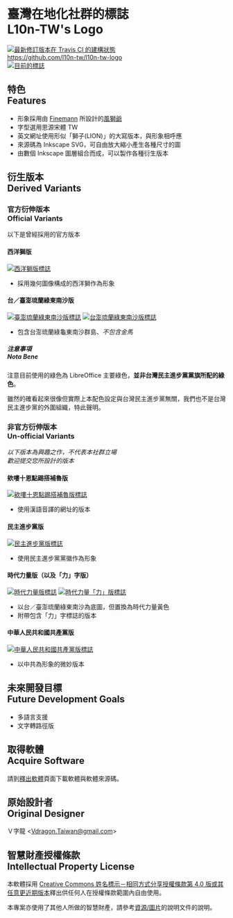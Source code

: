 # 臺灣在地化社群的標誌<br />L10n-TW's Logo
[![最新修訂版本在 Travis CI 的建構狀態](https://travis-ci.org/l10n-tw/l10n-tw-logo.svg?branch=%E4%B8%BB%E8%A6%81%E9%96%8B%E7%99%BC%E5%88%86%E6%94%AF)](https://travis-ci.org/l10n-tw/l10n-tw-logo)  
<https://github.com/l10n-tw/l10n-tw-logo>  
[![目前的標誌](http://l10n.tw/l10n-tw-logo/圖片/l10n-tw-logo.png)](http://l10n.tw/l10n-tw-logo/圖片/l10n-tw-logo.svg)

## 特色<br>Features
* 形象採用由 [Finemann](https://en.wikipedia.org/wiki/User:Finemann) 所設計的[風獅爺](https://zh.wikipedia.org/wiki/%E9%A2%A8%E7%8D%85%E7%88%BA)
* 字型選用思源宋體 TW
* 英文網址使用形似「獅子(LION)」的大寫版本，與形象相呼應
* 來源碼為 Inkscape SVG，可自由放大縮小產生各種尺寸的圖
* 由數個 Inkscape 圖層組合而成，可以製作各種衍生版本

## 衍生版本<br>Derived Variants
### 官方衍伸版本<br>Official Variants
以下是曾經採用的官方版本

#### 西洋獅版
[![西洋獅版標誌](http://l10n.tw/l10n-tw-logo/圖片/l10n-tw-logo-western-lion.png)](http://l10n.tw/l10n-tw-logo/圖片/l10n-tw-logo-western-lion.svg)

* 採用幾何圖像構成的西洋獅作為形象

#### 台／臺澎琉蘭綠東南沙版
[![臺澎琉蘭綠東南沙版標誌](http://l10n.tw/l10n-tw-logo/圖片/l10n-tw-logo-taiwan-sovereign-region.png)](http://l10n.tw/l10n-tw-logo/圖片/l10n-tw-logo-taiwan-sovereign-region.svg)
[![台澎琉蘭綠東南沙版標誌](http://l10n.tw/l10n-tw-logo/圖片/l10n-tw-logo-taiwan-sovereign-region-new-tai.png)](http://l10n.tw/l10n-tw-logo/圖片/l10n-tw-logo-taiwan-sovereign-region-new-tai.svg)

* 包含台澎琉蘭綠龜東南沙群島、*不包含金馬*

##### 注意事項<br>Nota Bene
注意目前使用的綠色為 LibreOffice 主要綠色，**並非台灣民主進步黨黨旗所配的綠色**。

雖然的確看起來很像但實際上本配色設定與台灣民主進步黨無關，我們也不是台灣民主進步黨的外圍組織，特此聲明。

### 非官方衍伸版本<br>Un-official Variants
*以下版本為興趣之作，不代表本社群立場*  
*歡迎提交您所設計的版本*

#### 欸嘍十恩點踢搭補魯版
[![欸嘍十恩點踢搭補魯版標誌](http://l10n.tw/l10n-tw-logo/圖片/l10n-tw-logo-unofficial-mandarin-domain.png)](http://l10n.tw/l10n-tw-logo/圖片/l10n-tw-logo-unofficial-mandarin-domain.svg)

* 使用漢語音譯的網址的版本

#### 民主進步黨版
[![民主進步黨版標誌](http://l10n.tw/l10n-tw-logo/圖片/l10n-tw-logo-unofficial-dpp.png)](http://l10n.tw/l10n-tw-logo/圖片/l10n-tw-logo-unofficial-dpp.svg)

* 使用民主進步黨黨徽作為形象

#### 時代力量版（以及「力」字版）
[![時代力量版標誌](http://l10n.tw/l10n-tw-logo/圖片/l10n-tw-logo-unofficial-new-power-party.png)](http://l10n.tw/l10n-tw-logo/圖片/l10n-tw-logo-unofficial-new-power-party.svg)
[![時代力量「力」版標誌](http://l10n.tw/l10n-tw-logo/圖片/l10n-tw-logo-unofficial-new-power-party-with-li.png)](http://l10n.tw/l10n-tw-logo/圖片/l10n-tw-logo-unofficial-new-power-party-with-li.svg)

* 以台／臺澎琉蘭綠東南沙為底圖，但置換為時代力量黃色
* 附帶包含「力」字標誌的版本

#### 中華人民共和國共產黨版
[![中華人民共和國共產黨版標誌](http://l10n.tw/l10n-tw-logo/圖片/l10n-tw-logo-unofficial-china-communist.png)](http://l10n.tw/l10n-tw-logo/圖片/l10n-tw-logo-unofficial-china-communist.svg)

* 以中共為形象的微妙版本

## 未來開發目標<br>Future Development Goals
* 多語言支援
* 文字轉路徑版

## 取得軟體<br>Acquire Software
請到[釋出軟體](https://github.com/l10n-tw/l10n-tw-logo/releases)頁面下載軟體與軟體來源碼。

## 原始設計者<br>Original Designer
Ｖ字龍 &lt;<Vdragon.Taiwan@gmail.com>&gt;

## 智慧財產授權條款<br>Intellectual Property License
本軟體採用 [Creative Commons 姓名標示－相同方式分享授權條款第 4.0 版或其任意更近期版本](https://creativecommons.org/licenses/by-sa/4.0/)釋出供任何人在授權條款範圍內自由使用。

本專案亦使用了其他人所做的智慧財產，請參考[資源/圖片](https://github.com/l10n-tw/l10n-tw-logo/tree/HEAD/資源/圖片)的說明文件的說明。
